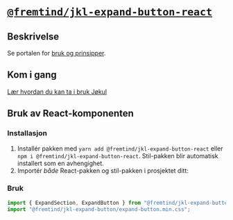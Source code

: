 # [`@fremtind/jkl-expand-button-react`](https://jokul.fremtind.no/komponenter/expandbutton)

## Beskrivelse

Se portalen for [bruk og prinsipper](https://jokul.fremtind.no/komponenter/expandbutton).

## Kom i gang

[Lær hvordan du kan ta i bruk Jøkul](https://jokul.fremtind.no/developer/getting-started/)

## Bruk av React-komponenten

### Installasjon

1. Installér pakken med `yarn add @fremtind/jkl-expand-button-react` eller `npm i @fremtind/jkl-expand-button-react`. Stil-pakken blir automatisk installert som en avhengighet.
2. Importér _både_ React-pakken og stil-pakken i prosjektet ditt:

### Bruk

```js
import { ExpandSection, ExpandButton } from "@fremtind/jkl-expand-button-react";
import "@fremtind/jkl-expand-button/expand-button.min.css";
```
